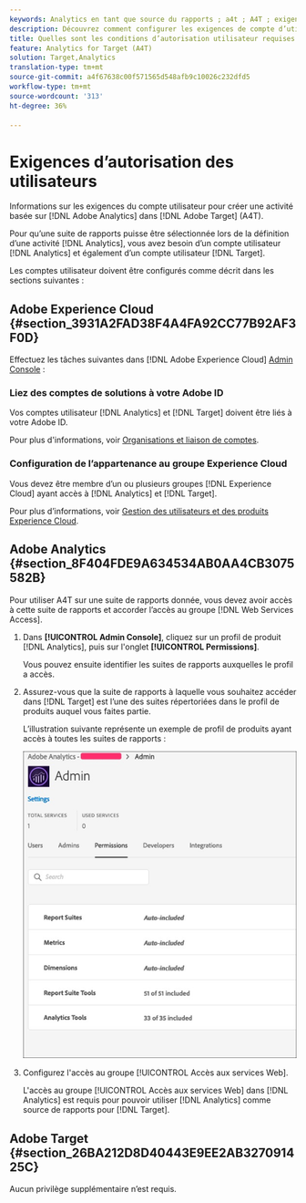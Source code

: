 ```yaml
---
keywords: Analytics en tant que source du rapports ; a4t ; A4T ; exigences
description: Découvrez comment configurer les exigences de compte d’utilisateur nécessaires pour créer une activité basée sur Adobe Analytics dans Adobe Target à l’aide d’Analytics pour la Cible (A4T).
title: Quelles sont les conditions d’autorisation utilisateur requises pour A4T ?
feature: Analytics for Target (A4T)
solution: Target,Analytics
translation-type: tm+mt
source-git-commit: a4f67638c00f571565d548afb9c10026c232dfd5
workflow-type: tm+mt
source-wordcount: '313'
ht-degree: 36%

---
```



# Exigences d’autorisation des utilisateurs

Informations sur les exigences du compte utilisateur pour créer une activité basée sur [!DNL Adobe Analytics] dans [!DNL Adobe Target] (A4T).

Pour qu’une suite de rapports puisse être sélectionnée lors de la définition d’une activité [!DNL Analytics], vous avez besoin d’un compte utilisateur [!DNL Analytics] et également d’un compte utilisateur [!DNL Target].

Les comptes utilisateur doivent être configurés comme décrit dans les sections suivantes :

## Adobe Experience Cloud {#section_3931A2FAD38F4A4FA92CC77B92AF3F0D}

Effectuez les tâches suivantes dans [!DNL Adobe Experience Cloud] [Admin Console](https://adminconsole.adobe.com) :

### Liez des comptes de solutions à votre Adobe ID

Vos comptes utilisateur [!DNL Analytics] et [!DNL Target] doivent être liés à votre Adobe ID.

Pour plus d&#39;informations, voir [Organisations et liaison de comptes](https://docs.adobe.com/help/en/core-services/interface/manage-users-and-products/organizations.html).

### Configuration de l’appartenance au groupe Experience Cloud

Vous devez être membre d’un ou plusieurs groupes [!DNL Experience Cloud] ayant accès à [!DNL Analytics] et [!DNL Target].

Pour plus d’informations, voir [Gestion des utilisateurs et des produits Experience Cloud](https://experienceleague.adobe.com/docs/core-services/interface/manage-users-and-products/admin-getting-started.html).

## Adobe Analytics {#section_8F404FDE9A634534AB0AA4CB3075582B}

Pour utiliser A4T sur une suite de rapports donnée, vous devez avoir accès à cette suite de rapports et accorder l’accès au groupe [!DNL Web Services Access].

1. Dans **[!UICONTROL Admin Console]**, cliquez sur un profil de produit [!DNL Analytics], puis sur l&#39;onglet **[!UICONTROL Permissions]**.

   Vous pouvez ensuite identifier les suites de rapports auxquelles le profil a accès.

1. Assurez-vous que la suite de rapports à laquelle vous souhaitez accéder dans [!DNL Target] est l’une des suites répertoriées dans le profil de produits auquel vous faites partie.

   L’illustration suivante représente un exemple de profil de produits ayant accès à toutes les suites de rapports :

   ![Onglet Autorisation du Admin Console](/help/c-integrating-target-with-mac/a4t/assets/permissions-tab.png)

1. Configurez l&#39;accès au groupe [!UICONTROL Accès aux services Web].

   L&#39;accès au groupe [!UICONTROL Accès aux services Web] dans [!DNL Analytics] est requis pour pouvoir utiliser [!DNL Analytics] comme source de rapports pour [!DNL Target].


## Adobe Target {#section_26BA212D8D40443E9EE2AB327091425C}

Aucun privilège supplémentaire n’est requis.
